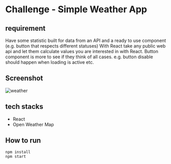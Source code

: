 # Challenge - Simple Weather App

## requirement
Have some statistic built for data from an API and a ready to use component (e.g. button that respects different statuses)
With React take any public web api and let them calculate values you are interested in with React.
Button component is more to see if they think of all cases. e.g. button disable should happen when loading is active etc.

## Screenshot
![weather](https://user-images.githubusercontent.com/128102810/235993865-23ee9359-5382-4102-9172-8918ce2c96c8.gif)

## tech stacks
-   React
-   Open Weather Map

## How to run
<code>npm install</code> <br>
<code>npm start</code>
